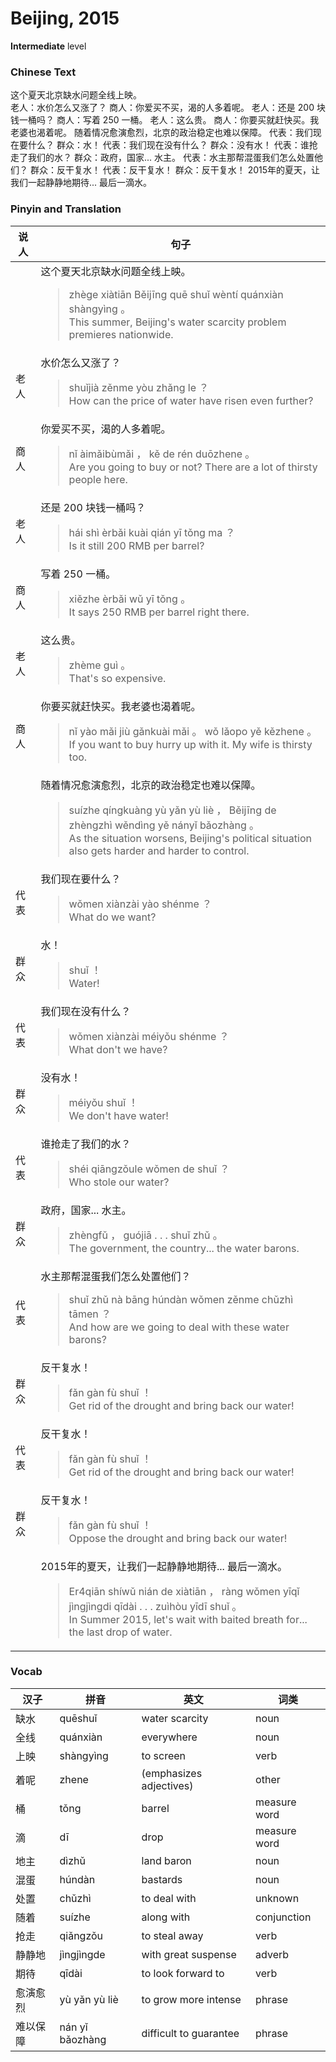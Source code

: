 # Beijing, 2015
**Intermediate** level
### Chinese Text
这个夏天北京缺水问题全线上映。<br />老人：水价怎么又涨了？
商人：你爱买不买，渴的人多着呢。
老人：还是 200 块钱一桶吗？
商人：写着 250 一桶。
老人：这么贵。
商人：你要买就赶快买。我老婆也渴着呢。
随着情况愈演愈烈，北京的政治稳定也难以保障。
代表：我们现在要什么？
群众：水！
代表：我们现在没有什么？
群众：没有水！
代表：谁抢走了我们的水？
群众：政府，国家... 水主。
代表：水主那帮混蛋我们怎么处置他们？
群众：反干复水！
代表：反干复水！
群众：反干复水！
2015年的夏天，让我们一起静静地期待... 最后一滴水。

### Pinyin and Translation
|说人|句子|
|----|----|
||这个夏天北京缺水问题全线上映。<blockquote>zhège xiàtiān Běijīng quē shuǐ  wèntí quánxiàn shàngyìng 。<br />This summer, Beijing's water scarcity problem premieres nationwide.</blockquote>|
|老人|水价怎么又涨了？<blockquote>shuǐjià zěnme yòu zhǎng le ？<br />How can the price of water have risen even further?</blockquote>|
|商人|你爱买不买，渴的人多着呢。<blockquote>nǐ àimǎibùmǎi ， kě de rén duōzhene 。<br />Are you going to buy or not? There are a lot of thirsty people here.</blockquote>|
|老人|还是 200 块钱一桶吗？<blockquote>hái shì èrbǎi kuài qián yī tǒng ma ？<br />Is it still 200 RMB per barrel?</blockquote>|
|商人|写着 250 一桶。<blockquote>xiězhe èrbǎi wǔ yī tǒng 。<br />It says 250 RMB per barrel right there.</blockquote>|
|老人|这么贵。<blockquote>zhème guì 。<br />That's so expensive.</blockquote>|
|商人|你要买就赶快买。我老婆也渴着呢。<blockquote>nǐ yào mǎi jiù gǎnkuài mǎi 。 wǒ lǎopo yě kězhene 。<br />If you want to buy hurry up with it. My wife is thirsty too.</blockquote>|
||随着情况愈演愈烈，北京的政治稳定也难以保障。<blockquote>suízhe qíngkuàng yù yǎn  yù liè ， Běijīng de zhèngzhì wěndìng yě nányǐ bǎozhàng 。<br />As the situation worsens, Beijing's political situation also gets harder and harder to control.</blockquote>|
|代表|我们现在要什么？<blockquote>wǒmen xiànzài yào shénme ？<br />What do we want?</blockquote>|
|群众|水！<blockquote>shuǐ ！<br />Water!</blockquote>|
|代表|我们现在没有什么？<blockquote>wǒmen xiànzài méiyǒu shénme ？<br />What don't we have?</blockquote>|
|群众|没有水！<blockquote>méiyǒu shuǐ ！<br />We don't have water!</blockquote>|
|代表|谁抢走了我们的水？<blockquote>shéi qiāngzǒule wǒmen de shuǐ ？<br />Who stole our water?</blockquote>|
|群众|政府，国家... 水主。<blockquote>zhèngfǔ ， guójiā . . .  shuǐ zhǔ 。<br />The government, the country... the water barons.</blockquote>|
|代表|水主那帮混蛋我们怎么处置他们？<blockquote>shuǐ zhǔ nà bāng húndàn wǒmen zěnme chǔzhì tāmen ？<br />And how are we going to deal with these water barons?</blockquote>|
|群众|反干复水！<blockquote>fǎn gàn fù shuǐ ！<br />Get rid of the drought and bring back our water!</blockquote>|
|代表|反干复水！<blockquote>fǎn gàn fù shuǐ ！<br />Get rid of the drought and bring back our water!</blockquote>|
|群众|反干复水！<blockquote>fǎn gàn fù shuǐ ！<br />Oppose the drought and bring back our water!</blockquote>|
||2015年的夏天，让我们一起静静地期待... 最后一滴水。<blockquote>Er4qiān shíwǔ  nián de xiàtiān ， ràng wǒmen yīqǐ jìngjìngdi qīdài . . .  zuìhòu yīdī shuǐ 。<br />In Summer 2015, let's wait with baited breath for... the last drop of water.</blockquote>|
### Vocab
|汉子|拼音|英文|词类|
|----|----|----|----|
|缺水|quēshuǐ|water scarcity|noun|
|全线|quánxiàn|everywhere|noun|
|上映|shàngyìng|to screen|verb|
|着呢|zhene|(emphasizes adjectives)|other|
|桶|tǒng|barrel|measure word|
|滴|dī|drop|measure word|
|地主|dìzhǔ|land baron|noun|
|混蛋|húndàn|bastards|noun|
|处置|chǔzhì|to deal with|unknown|
|随着|suízhe|along with|conjunction|
|抢走|qiǎngzǒu|to steal away|verb|
|静静地|jìngjìngde|with great suspense|adverb|
|期待|qīdài|to look forward to|verb|
|愈演愈烈|yù yǎn  yù liè|to grow more intense|phrase|
|难以保障|nán yǐ bǎozhàng|difficult to guarantee|phrase|